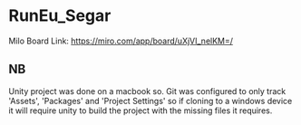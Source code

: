 # RunEu_Segar

Milo Board Link: https://miro.com/app/board/uXjVI_nelKM=/



## NB
Unity project was done on a macbook so. Git was configured to only track 'Assets', 'Packages' and 'Project Settings' so if cloning to a windows device it will require unity to build the project with the missing files it requires. 